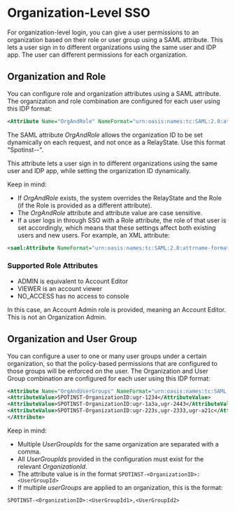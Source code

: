 # Organization-Level SSO

For organization-level login, you can give a user permissions to an organization based on their role or user group using a SAML attribute. This lets a user sign in to different organizations using the same user and IDP app. The user can different permissions for each organization.

## Organization and Role

You can configure role and organization attributes using a SAML attribute. The organization and role combination are configured for each user using this IDP format:

```xml
<Attribute Name="OrgAndRole" NameFormat="urn:oasis:names:tc:SAML:2.0:attrname-format:basic"> <AttributeValue>SPOTINST-OrganizationID-ADMIN</AttributeValue> <AttributeValue>SPOTINST-OrganizationID-VIEWER</AttributeValue> <AttributeValue>SPOTINST-OrganizationID-VIEWER</AttributeValue> </Attribute>
```

The SAML attribute <i>OrgAndRole</i> allows the organization ID to be set dynamically on each request, and not once as a RelayState. Use this format "Spotinst-<organizationID>-<role>".

This attribute lets a user sign in to different organizations using the same user and IDP app, while setting the organization ID dynamically.

Keep in mind:
- If <i>OrgAndRole</i> exists, the system overrides the RelayState and the Role (if the Role is provided as a different attribute).
- The <i>OrgAndRole</i> attribute and attribute value are case sensitive.
- If a user logs in through SSO with a Role attribute, the role of that user is set accordingly, which means that these settings affect both existing users and new users. For example, an XML attribute:

```xml
<saml:Attribute NameFormat="urn:oasis:names:tc:SAML:2.0:attrname-format:basic" Name="Role"> <saml:AttributeValue xmlns:xsi="http://www.w3.org/2001/XMLSchema-instance" xsi:type="xs:string">ADMIN</saml:AttributeValue> </saml:Attribute>
```

### Supported Role Attributes
- ADMIN is equivalent to Account Editor
- VIEWER is an account viewer
- NO_ACCESS has no access to console

In this case, an Account Admin role is provided, meaning an Account Editor. This is not an Organization Admin.

## Organization and User Group

You can configure a user to one or many user groups under a certain organization, so that the policy-based permissions that are configured to those groups will be enforced on the user. The Organization and User Group combination are configured for each user using this IDP format:

```xml
<Attribute Name="OrgAndUserGroups" NameFormat="urn:oasis:names:tc:SAML:2.0:attrname-format:basic">
<AttributeValue>SPOTINST-OrganizationID:ugr-1234</AttributeValue>
<AttributeValue>SPOTINST-OrganizationID:ugr-1a3a,ugr-2443</AttributeValue>
<AttributeValue>SPOTINST-OrganizationID:ugr-223s,ugr-2333,ugr-a21c</AttributeValue>
</Attribute>
```

Keep in mind:
- Multiple <i>UserGroupIds</i> for the same organization are separated with a comma.
- All <i>UserGroupIds</i> provided in the configuration must exist for the relevant <i>OrganizationId</i>.
- The attribute value is in the format `SPOTINST-<OrganizationID>:<UserGroupId>`
- If multiple <i>userGroups</i> are applied to an organization, this is the format:

```
SPOTINST-<OrganizationID>:<UserGroupId1>,<UserGroupId2>
```
